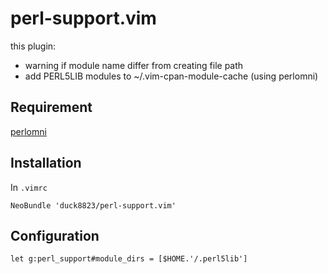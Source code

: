 # perl-support.vim
  
this plugin:  
 - warning if module name differ from creating file path
 - add PERL5LIB modules to ~/.vim-cpan-module-cache (using perlomni)

## Requirement
[perlomni](https://github.com/c9s/perlomni.vim)  
  
## Installation
In `.vimrc`
```vim
NeoBundle 'duck8823/perl-support.vim'
```
  
## Configuration
```vim
let g:perl_support#module_dirs = [$HOME.'/.perl5lib']
```
